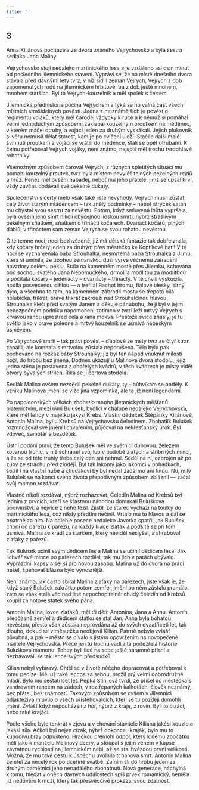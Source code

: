 ```yaml
---
title: ''
---
```


## 3

Anna Kiliánová pocházela ze dvora zvaného Vejrychovsko a byla sestra sedláka Jana Maliny.

Vejrychovsko stojí nedaleko martinického lesa a je vzdáleno asi osm minut od posledního jilemnického stavení. Vypráví se, že na místě dnešního dvora stávala před dávnými lety tvrz, v níž sídlil zeman Vejrych, Vejrych z dob zapomenutých rodů na jilemnickém hřbitově, ba z dob ještě mnohem, mnohem starších. Byl to Vejrych-kouzelník a měl spolek s čertem.

Jilemnická předhistorie počíná Vejrychem a týká se ho valná část všech místních strašidelných pověstí. Jedna z nejznámějších je pověst o regimentu vojáků, který měl čaroděj vždycky k ruce a k němuž si pomáhal velmi jednoduchým způsobem: zaklepal kouzelným proutkem na měděnec, v kterém máčel otruby, a vojáci jeden za druhým vyskákali. Jejich plukovník si věru nemusil dělat starost, kam je po cvičení uloží. Stačilo další malé švihnutí proutkem a vojáci se vrátili do měděnce, stali se opět otrubami. K čemu potřeboval Vejrych vojáky, není známo, nejspíš měl trochu tvrdohlavé robotníky.

Všemožným způsobem čaroval Vejrych, z různých spletitých situací mu pomohl kouzelný proutek, tvrz byla místem nevyléčitelných pekelných rejdů a hrůz. Peněz měl ovšem habaděj, neboť mu jeho přátelé, jimž se upsal krví, vždy zavčas dodávali své pekelné dukáty.

Společenství s čerty mělo však také jisté nevýhody. Vejrych musil zůstat celý život starým mládencem – tak zněly podmínky – neboť strýček satan mu chystal svou sestru za nevěstu. Potom, když smluvená lhůta vypršela, byla ovšem jeho smrt nikoli obyčejnou lidskou smrtí, nýbrž strašlivým pekelným sňatkem, sňatkem o třinácti kočárech. Dvanáct kočárů, plných ďáblů, v třináctém sám zeman Vejrych se svou rohatou nevěstou.

Ó té temné noci, noci bezhvězdné, již má dětská fantazie tak dobře znala, kdy kočáry hrčely jeden za druhým přes městečko ke Koptíkově hati! V té noci se vyznamenala bába Strouhalka, nesmrtelná bába Strouhalka z Jilmu, která si umínila, že ubohou zemanskou duši vyrve věčnému zatracení navzdory celému peklu. Stála na kamenném mostě přes Jilemku, schována pod sochou svatého Jana Nepomuckého, drmolila modlitbu za modlitbou a počítala kočáry – jedenáctý – dvanáctý – třináctý. V té chvíli vyskočila, hodila posvěcenou cihlou — a trefila! Rachot hromu, fialové blesky, sirný dým, a všechno to tam, na kamenném zábradlí mostu se třepotá bílá holubička, třikrát, právě třikrát zakrouží nad Strouhalčinou hlavou. Strouhalka klečí před svatým Janem a děkuje pánubohu, že jí byl v jejím nebezpečném podniku nápomocen, zatímco v tvrzi leží mrtvý Vejrych s krvavou ranou uprostřed čela a rána mokvá. Přestože svíce zhasly, je tu světlo jako v pravé poledne a mrtvý kouzelník se usmívá nebeským úsměvem.

Po Vejrychově smrti – tak praví pověst – ďáblové ze msty tvrz ze čtyř stran zapálili, ale komnata s mrtvolou zůstala neporušena. Tělo bylo pak pochováno na rozkaz báby Strouhalky, jíž byl ten nápad vnuknut milostí boží, do hrobu bez jména. Dodnes ukazují u Malinova dvora stodolu, jejíž jedna stěna je postavena z ohořelých kvádrů, v těch kvádrech je místy vidět otvory bývalých střílen. Říká se jí čertova stodola.

Sedlák Malina ovšem nezdědil pekelné dukáty, ty – bůhvíkam se poděly. K vzniku Malinova jmění se víže jiná vzpomínka, ale ta již není legendární.

Po napoleonských válkách zbohatlo mnoho jilemnických měšťanů plátenictvím, mezi nimi Bulušek, bydlící v chalupě nedaleko Vejrychovska, které měl tehdy v majetku jakýsi Krebs. Vlastní dědeček Štěpánky Kiliánové, Antonín Malina, byl u Krebsů na Vejrychovsku čeledínem. Zbohatlík Bulušek rozmnožoval své jmění lichvařením, půjčoval na nekřesťanský úrok. Byl vdovec, samotář a bezdětek.

Ústní podání praví, že tento Bulušek měl ve světnici dubovou, železem kovanou truhlu, v níž schráněl svůj lup v podobě zlatých a stříbrných mincí, a že se od této truhly třeba celý den ani nehnul. Seděl na ní, ozbrojen až po zuby ze strachu před zloději. Byl tak lakomý jako lakomci v pohádkách, šetřil i na vlastní hubě a chudákovi by byl nedal zadarmo ani findu. Nu, milý Bulušek se na konci svého života přepodivným způsobem zbláznil — začal svůj mamon rozdávat.

Vlastně nikoli rozdávat, nýbrž rozhazovat. Čeledín Malina od Krebsů byl jedním z prvních, kteří se šťastnou náhodou domakali Buluškova podivínství, a nejvíce z něho těžil. Zjistil, že stařec vychází na toulky do martinického lesa, což nikdy předtím nečinil. Vrtalo mu to hlavou a dal se opatrně za ním. Na odlehlé pasece nedaleko Javorka spatřil, jak Bulušek chodí od pařezu k pařezu, na každý klade zlaťák a podšitě se při tom usmívá. Malina se kradl za starcem, který neviděl neslyšel, a shraboval zlaťáky z pařezů.

Tak Bulušek učinil svým dědicem les a Malina se učinil dědicem lesa. Jak lichvář své mince po pařezech rozdílel, tak mu jich v patách ubývalo. Vyprázdnil kapsy a šel si pro novou zásobu. Malina už do dvora na práci nešel, špehovat blázna bylo výnosnější.

Není známo, jak často sbíral Malina zlaťáky na pařezech, jisté však je, že když starý Bulušek zakrátko potom zemřel, jmění po něm zůstalo pramálo, zato se však stala věc nad jiné nepochopitelná: chudý čeledín od Krebsů koupil za hotové statek svého pána.

Antonín Malina, lovec zlaťáků, měl tři děti: Antonína, Jana a Annu. Antonín předčasně zemřel a dědicem statku se stal Jan. Anna byla bohatou nevěstou, přesto však zůstala neprovdána až do svých dvaatřiceti let, tak dlouho, dokud se v městečku neobjevil Kilián. Patrně nebyla zvlášť půvabná, a pak – město se dívalo s jistým opovržením na novopečené majitele Vejrychovska. Přece jen tu trochu vadila ta podezřelá historie Buluškova mamonu. Tehdy byli lidé na sebe ještě náramně přísní a nezbavovali se tak lehce svých předsudků.

Kilián nebyl vybíravý. Chtěl se v životě něčeho dopracovat a potřeboval k tomu peníze. Měl už také leccos za sebou, prožil prý velmi dobrodružné mládí. Bylo mu šestatřicet let. Pepka Stínilová tvrdí, že přišel do městečka s vandrovním rancem na zádech, v roztřepaných kalhotách, člověk neznámý, bez přátel, bez známostí. Takovým způsobem se ovšem v Jilemnici odjaktěživa mluvilo o všech přistěhovalcích, kteří se tu později domohli jmění. Zvlášť když nepocházeli z hor, nýbrž z kraje, z rovin. Byli to cizáci, nebo také krajáci.

Podle všeho bylo tenkrát v zjevu a v chování stavitele Kiliána jakési kouzlo a jakási síla. Ačkoli byl nejen cizák, nýbrž dokonce i kraják, bylo mu to kupodivu brzy odpuštěno. Hračkou přemohl odpor, který k němu zpočátku měli jako k manželu Malinovy dcery, a stoupal s jejím věnem v kapse závratnou rychlostí na jilemnickém nebi, až se stal hvězdou první velikosti. Možná, že mu také cestu k úspěchu uvolnila tchánova smrt. Antonín Malina zemřel za necelý rok po dceřině svatbě. Za ním šli do hrobu jeden za druhým pamětníci jeho nenadálého zbohatnutí. Nová generace, náchylná k tomu, hledat v oněch dávných událostech spíš prvek romantický, neměla již nedůvěru k muži, který tak přesvědčivě prokázal svou zdatnost.
